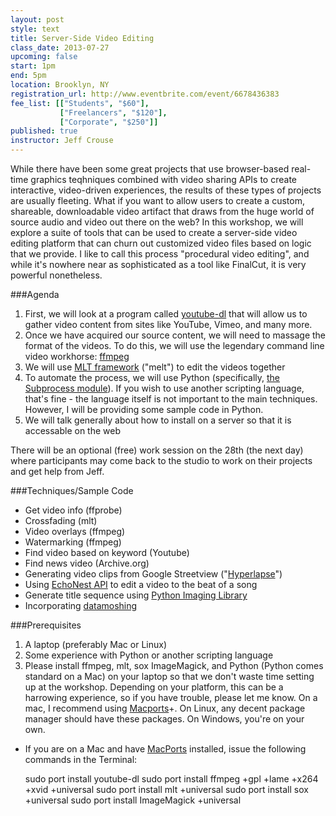 ```yaml
---
layout: post
style: text
title: Server-Side Video Editing
class_date: 2013-07-27
upcoming: false
start: 1pm
end: 5pm
location: Brooklyn, NY
registration_url: http://www.eventbrite.com/event/6678436383
fee_list: [["Students", "$60"],
           ["Freelancers", "$120"],
           ["Corporate", "$250"]]
published: true
instructor: Jeff Crouse
---
```


While there have been some great projects that use browser-based
real-time graphics teqhniques combined with video sharing APIs to
create interactive, video-driven experiences, the results of these
types of projects are usually fleeting. What if you want to allow
users to create a custom, shareable, downloadable video artifact that
draws from the huge world of source audio and video out there on the
web?  In this workshop, we will explore a suite of tools that can be
used to create a server-side video editing platform that can churn out
customized video files based on logic that we provide. I like to call
this process "procedural video editing", and while it's nowhere near
as sophisticated as a tool like FinalCut, it is very powerful
nonetheless.

###Agenda

1. First, we will look at a program called
   [youtube-dl](https://github.com/rg3/youtube-dl) that will allow us
   to gather video content from sites like YouTube, Vimeo, and many
   more.
1. Once we have acquired our source content, we will need to massage
   the format of the videos. To do this, we will use the legendary
   command line video workhorse: [ffmpeg](http://www.ffmpeg.org/)
1. We will use [MLT framework](http://www.mltframework.org/) ("melt")
   to edit the videos together
1. To automate the process, we will use Python (specifically,
   [the Subprocess module](http://docs.python.org/2/library/subprocess.html)). If
   you wish to use another scripting language, that's fine - the
   language itself is not important to the main techniques. However, I
   will be providing some sample code in Python.
1. We will talk generally about how to install on a server so that it
   is accessable on the web

There will be an optional (free) work session on the 28th (the next
day) where participants may come back to the studio to work on their
projects and get help from Jeff.

###Techniques/Sample Code

* Get video info (ffprobe)
* Crossfading (mlt)
* Video overlays (ffmpeg)
* Watermarking (ffmpeg)
* Find video based on keyword (Youtube)
* Find news video (Archive.org)
* Generating video clips from Google Streetview ("<a
  href="http://hyperlapse.tllabs.io/">Hyperlapse</a>")
* Using <a href="http://developer.echonest.com/docs/v4/">EchoNest
  API</a> to edit a video to the beat of a song
* Generate title sequence using <a
  href="http://www.pythonware.com/products/pil/">Python Imaging
  Library</a>
* Incorporating <a
  href="https://github.com/grampajoe/Autodatamosh">datamoshing</a>


###Prerequisites

1. A laptop (preferably Mac or Linux)
1. Some experience with Python or another scripting language
1. Please install ffmpeg, mlt, sox ImageMagick, and Python (Python
   comes standard on a Mac) on your laptop so that we don't waste time
   setting up at the workshop. Depending on your platform, this can be
   a harrowing experience, so if you have trouble, please let me
   know. On a mac, I recommend using
   [Macports](http://www.macports.org/)+. On Linux, any decent package
   manager should have these packages. On Windows, you're on your own.

+ If you are on a Mac and have <a
href="http://www.macports.org/">MacPorts</a> installed, issue the
following commands in the Terminal:

	sudo port install youtube-dl sudo port install ffmpeg +gpl +lame
	+x264 +xvid +universal sudo port install mlt +universal sudo port
	install sox +universal sudo port install ImageMagick +universal
